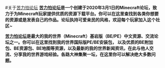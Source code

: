 #关于[苦力怕论坛](https://klpbbs.com "苦力怕论坛")
**[苦力怕论坛](https://klpbbs.com "苦力怕论坛")是一个创建于2020年3月1日的Minecraft论坛，致力于为Minecraft玩家提供优质的资源下载平台。你可以在这里查找到各类你想要的资源或是发表自己的作品。论坛执持可爱亲民的风格，欢迎每个玩家加入这个社区~**

**[苦力怕论坛](https://klpbbs.com "苦力怕论坛")是最大的我的世界（Minecraft）基岩版（BE/PE）中文资源、交流论坛之一。你可以在这里找到我的世界国际版PE/BE安装包， 以及优质的BE附加包、BE资源包、BE地图等资源，以及最新的我的世界新闻资讯，在此与他人交流、分享我的世界游戏经验。各路大神集聚一坛，在这里你可以解决绝大多数问题。**